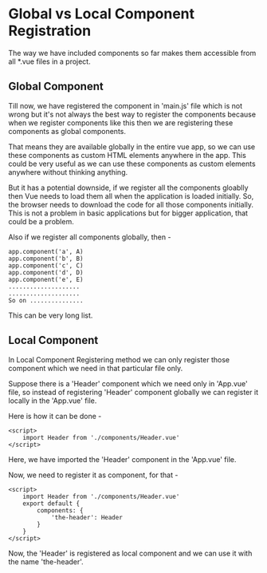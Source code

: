 # Global vs Local Component Registration
The way we have included components so far makes them accessible from all *.vue files in a project.

## Global Component
Till now, we have registered the component in 'main.js' file which is not wrong but it's not always the best way to register the components because when we register components like this then we are registering these components as global components.

That means they are available globally in the entire vue app, so we can use these components as custom HTML elements anywhere in the app. This could be very useful as we can use these components as custom elements anywhere without thinking anything.

But it has a potential downside, if we register all the components gloablly then Vue needs to load them all when the application is loaded initially. So, the browser needs to download the code for all those components initially. This is not a problem in basic applications but for bigger application, that could be a problem.

Also if we register all components globally, then -

    app.component('a', A)
    app.component('b', B)
    app.component('c', C)
    app.component('d', D)
    app.component('e', E)
    ....................
    ....................
    So on ...............

This can be very long list.

## Local Component
In Local Component Registering method we can only register those component which we need in that particular file only.

Suppose there is a 'Header' component which we need only in 'App.vue' file, so instead of registering 'Header' component globally we can register it locally in the 'App.vue' file.

Here is how it can be done - 

```vue
<script>
    import Header from './components/Header.vue'
</script>
```
Here, we have imported the 'Header' component in the 'App.vue' file.

Now, we need to register it as component, for that -

```vue
<script>
    import Header from './components/Header.vue'
    export default {
        components: {
            'the-header': Header
        }
    }
</script>
```

Now, the 'Header' is registered as local component and we can use it with the name 'the-header'.